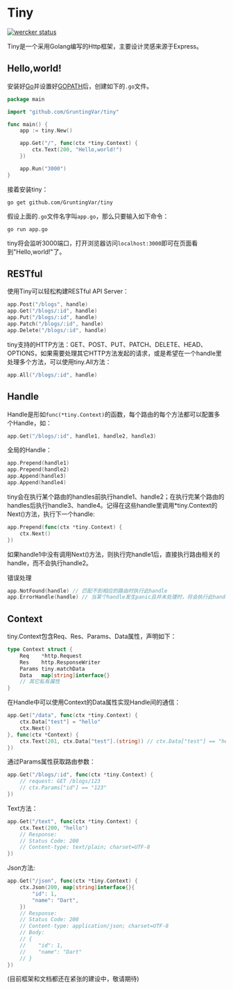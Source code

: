 # Tiny
[![wercker status](https://app.wercker.com/status/6df44e4c942054978d3ee6998a31c8ed/m "wercker status")](https://app.wercker.com/project/bykey/6df44e4c942054978d3ee6998a31c8ed)

Tiny是一个采用Golang编写的Http框架，主要设计灵感来源于Express。

## Hello,world!
安装好[Go](http://golang.org/)并设置好[GOPATH](http://golang.org/doc/code.html#GOPATH)后，创建如下的`.go`文件。
~~~ go
package main

import "github.com/GruntingVar/tiny"

func main() {
    app := tiny.New()

    app.Get("/", func(ctx *tiny.Context) {
        ctx.Text(200, "Hello,world!")
    })

    app.Run("3000")
}
~~~

接着安装tiny：
~~~
go get github.com/GruntingVar/tiny
~~~

假设上面的`.go`文件名字叫`app.go`，那么只要输入如下命令：
~~~
go run app.go
~~~

tiny将会监听3000端口，打开浏览器访问`localhost:3000`即可在页面看到"Hello,world!"了。

## RESTful
使用Tiny可以轻松构建RESTful API Server：
~~~go
app.Post("/blogs", handle)
app.Get("/blogs/:id", handle)
app.Put("/blogs/:id", handle)
app.Patch("/blogs/:id", handle)
app.Delete("/blogs/:id", handle)
~~~

tiny支持的HTTP方法：GET、POST、PUT、PATCH、DELETE、HEAD、OPTIONS，如果需要处理其它HTTP方法发起的请求，或是希望在一个handle里处理多个方法，可以使用tiny.All方法：
~~~go
app.All("/blogs/:id", handle)
~~~

## Handle
Handle是形如`func(*tiny.Context)`的函数，每个路由的每个方法都可以配置多个Handle，如：
~~~go
app.Get("/blogs/:id", handle1, handle2, handle3)
~~~

全局的Handle：
~~~go
app.Prepend(handle1)
app.Prepend(handle2)
app.Append(handle3)
app.Append(handle4)
~~~
tiny会在执行某个路由的handles前执行handle1、handle2；在执行完某个路由的handles后执行handle3、handle4。记得在这些handle里调用*tiny.Context的Next()方法，执行下一个handle:
~~~go
app.Prepend(func(ctx *tiny.Context) {
    ctx.Next()
})
~~~
如果handle1中没有调用Next()方法，则执行完handle1后，直接执行路由相关的handle，而不会执行handle2。

错误处理
~~~go
app.NotFound(handle) // 匹配不到相应的路由时执行此handle
app.ErrorHandle(handle) // 当某个handle发生panic且并未处理时，将会执行此handle
~~~

## Context
tiny.Context包含Req、Res、Params、Data属性，声明如下：
~~~go
type Context struct {
    Req    *http.Request
    Res    http.ResponseWriter
    Params tiny.matchData
    Data   map[string]interface{}
    // 其它私有属性
}
~~~

在Handle中可以使用Context的Data属性实现Handle间的通信：
~~~go
app.Get("/data", func(ctx *tiny.Context) {
    ctx.Data["test"] = "hello"
    ctx.Next()
}, func(ctx *Context) {
    ctx.Text(201, ctx.Data["test"].(string)) // ctx.Data["test"] == "hello"
})
~~~

通过Params属性获取路由参数：
~~~go
app.Get("/blogs/:id", func(ctx *tiny.Context) {
    // request: GET /blogs/123
    // ctx.Params["id"] == "123"
})
~~~

Text方法：
~~~go
app.Get("/text", func(ctx *tiny.Context) {
    ctx.Text(200, "hello")
    // Response:
    // Status Code: 200
    // Content-type: text/plain; charset=UTF-8
})
~~~

Json方法:
~~~go
app.Get("/json", func(ctx *tiny.Context) {
    ctx.Json(200, map[string]interface{}{
        "id": 1,
        "name": "Dart",
    })
    // Response:
    // Status Code: 200
    // Content-type: application/json; charset=UTF-8
    // Body:
    // {
    //    "id": 1,
    //    "name": "Dart"
    // }
})
~~~

(目前框架和文档都还在紧张的建设中，敬请期待)